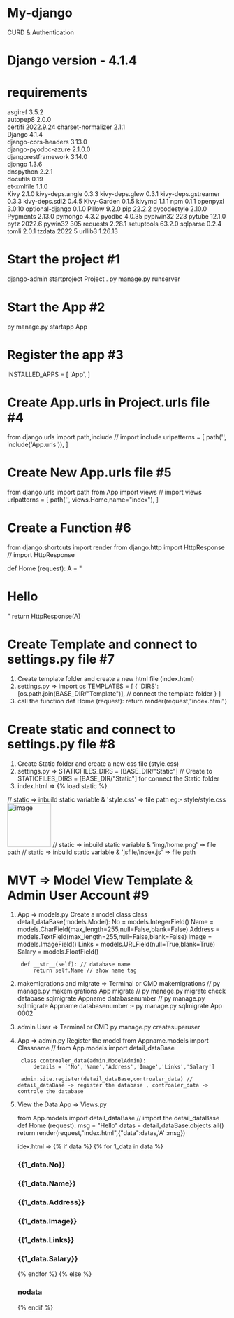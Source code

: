 # My-django

CURD &amp; Authentication

# Django version - 4.1.4

# requirements

asgiref 3.5.2  
autopep8 2.0.0  
certifi 2022.9.24
charset-normalizer 2.1.1  
Django 4.1.4  
django-cors-headers 3.13.0  
django-pyodbc-azure 2.1.0.0  
djangorestframework 3.14.0  
djongo 1.3.6  
dnspython 2.2.1  
docutils 0.19  
et-xmlfile 1.1.0  
Kivy 2.1.0
kivy-deps.angle 0.3.3
kivy-deps.glew 0.3.1
kivy-deps.gstreamer 0.3.3
kivy-deps.sdl2 0.4.5
Kivy-Garden 0.1.5
kivymd 1.1.1
npm 0.1.1
openpyxl 3.0.10
optional-django 0.1.0
Pillow 9.2.0
pip 22.2.2
pycodestyle 2.10.0
Pygments 2.13.0
pymongo 4.3.2
pyodbc 4.0.35
pypiwin32 223
pytube 12.1.0
pytz 2022.6
pywin32 305
requests 2.28.1
setuptools 63.2.0
sqlparse 0.2.4
tomli 2.0.1
tzdata 2022.5
urllib3 1.26.13

# Start the project #1

django-admin startproject Project .
py manage.py runserver

# Start the App #2

py manage.py startapp App

# Register the app #3

INSTALLED_APPS = [
'App',
]

# Create App.urls in Project.urls file #4

from django.urls import path,include // import include
urlpatterns = [
path('', include('App.urls')),
]

# Create New App.urls file #5

from django.urls import path
from App import views // import views
urlpatterns = [
path('', views.Home,name="index"),
]

# Create a Function #6

from django.shortcuts import render
from django.http import HttpResponse // import HttpResponse

def Home (request):
A = "<h1>Hello</h1>"
return HttpResponse(A)

# Create Template and connect to settings.py file #7

1. Create template folder and create a new html file (index.html)
2. settings.py =>
   import os
   TEMPLATES = [
   {
   'DIRS': [os.path.join(BASE_DIR/"Template")], // connect the template folder
   }
   ]
3. call the function
   def Home (request):
   return render(request,"index.html")

# Create static and connect to settings.py file #8

1. Create Static folder and create a new css file (style.css)
2. settings.py =>
   STATICFILES_DIRS = [BASE_DIR/"Static"] // Create to STATICFILES_DIRS = [BASE_DIR/"Static"] for connect the Static folder
3. index.html =>
{% load static %} <!-- inbuild function for load static -->
<link rel="stylesheet" href="{% static 'style.css' %}"> // static => inbuild static variable & 'style.css' => file path eg:- style/style.css
<img src="{% static 'img/home.png' %}" alt="image" srcset="" width="100"> // static => inbuild static variable & 'img/home.png' => file path
<script src="{% static 'jsfile/index.js' %}"></script> // static => inbuild static variable & 'jsfile/index.js' => file path

# MVT => Model View Template & Admin User Account #9

1. App => models.py
Create a model class 
    class detail_dataBase(models.Model):
        No = models.IntegerField()
        Name = models.CharField(max_length=255,null=False,blank=False)
        Address = models.TextField(max_length=255,null=False,blank=False)
        Image = models.ImageField()
        Links = models.URLField(null=True,blank=True)
        Salary = models.FloatField()

        def __str__(self): // database name
            return self.Name // show name tag

2. makemigrations and migrate => 
    Terminal or CMD 
        makemigrations // py manage.py makemigrations App
        migrate // py manage.py migrate
        check database sqlmigrate Appname databasenumber // py manage.py sqlmigrate Appname databasenumber :- py manage.py sqlmigrate App 0002

3. admin User => 
    Terminal or CMD 
        py manage.py createsuperuser


4. App => admin.py
    Register the model 
        from Appname.models import  Classname // from App.models import detail_dataBase

        class controaler_data(admin.ModelAdmin):
            details = ['No','Name','Address','Image','Links','Salary']

        admin.site.register(detail_dataBase,controaler_data) // detail_dataBase -> register the database , controaler_data -> controle the database

5. View the Data
    App => Views.py 

    from App.models import detail_dataBase // import the detail_dataBase
    def Home (request):
        msg = "Hello"
        datas = detail_dataBase.objects.all()
        return render(request,"index.html",{"data":datas,'A' :msg})

    idex.html =>
    {% if data %}
        {% for 1_data in data %}
            <h3>{{1_data.No}}</h3>
            <h3>{{1_data.Name}}</h3>
            <h3>{{1_data.Address}}</h3>
            <h3>{{1_data.Image}}</h3>
            <h3>{{1_data.Links}}</h3>
            <h3>{{1_data.Salary}}</h3>
        {% endfor %}
    {% else %}
        <h3> nodata</h3>
    {% endif %}

    
